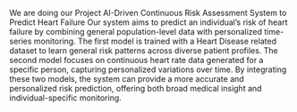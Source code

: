 We are doing our Project
AI-Driven Continuous Risk Assessment System to Predict Heart Failure 
Our system aims to predict an individual’s risk of heart failure by combining general population-level 
data with personalized time-series monitoring. The first model is trained with a Heart Disease 
related dataset to learn general risk patterns across diverse patient profiles. The second model 
focuses on continuous heart rate data generated for a specific person, capturing personalized 
variations over time. By integrating these two models, the system can provide a more accurate and 
personalized risk prediction, offering both broad medical insight and individual-specific monitoring. 
